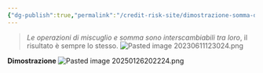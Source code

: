 ```yaml
---
{"dg-publish":true,"permalink":"/credit-risk-site/dimostrazione-somma-di-miscugli-e-la-somma-delle-componenti-del-miscuglio/"}
---
```


> *Le operazioni di miscuglio e somma sono interscambiabili tra loro*, il risultato è sempre lo stesso.
> ![Pasted image 20230611123024.png](/img/user/Credit%20Risk%20_site/allegati/Pasted%20image%2020230611123024.png)

**Dimostrazione**
![Pasted image 20250126202224.png](/img/user/Credit%20Risk%20_site/allegati/allegati/Pasted%20image%2020250126202224.png)

